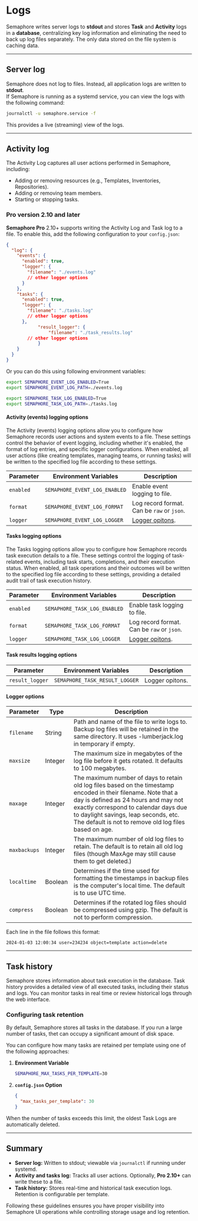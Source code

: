 # Logs

Semaphore writes server logs to **stdout** and stores **Task** and **Activity** logs in a **database**, centralizing key log information and eliminating the need to back up log files separately. The only data stored on the file system is caching data.

---

## Server log

Semaphore does not log to files. Instead, all application logs are written to **stdout**.  
If Semaphore is running as a systemd service, you can view the logs with the following command:

```bash
journalctl -u semaphore.service -f
```

This provides a live (streaming) view of the logs.

---

## Activity log

The Activity Log captures all user actions performed in Semaphore, including:

- Adding or removing resources (e.g., Templates, Inventories, Repositories).
- Adding or removing team members.
- Starting or stopping tasks.

### Pro version 2.10 and later

**Semaphore Pro** 2.10+ supports writing the Activity Log and Task log to a file. To enable this, add the following configuration to your `config.json`:

```json
{
  "log": {
    "events": {
      "enabled": true,
      "logger": {
        "filename": "./events.log"
        // other logger options
      }
    },
    "tasks": {
      "enabled": true,
      "logger": {
        "filename": "./tasks.log"
        // other logger options
      },
			"result_logger": {
				"filename": "./task_results.log"
        // other logger options
			}
    }
  }
}
```


Or you can do this using following environment variables:

```bash
export SEMAPHORE_EVENT_LOG_ENABLED=True
export SEMAPHORE_EVENT_LOG_PATH=./events.log

export SEMAPHORE_TASK_LOG_ENABLED=True
export SEMAPHORE_TASK_LOG_PATH=./tasks.log
```

#### Activity (events) logging options

The Activity (events) logging options allow you to configure how Semaphore records user actions and system events to a file. These settings control the behavior of event logging, including whether it's enabled, the format of log entries, and specific logger configurations. When enabled, all user actions (like creating templates, managing teams, or running tasks) will be written to the specified log file according to these settings.

| Parameter             | Environment Variables | Description           |
| --------------------- | --------------------- | --------------------- |
| `enabled`             | `SEMAPHORE_EVENT_LOG_ENABLED` | Enable event logging to file. |
| `format`              | `SEMAPHORE_EVENT_LOG_FORMAT`  | Log record format. Can be `raw` or `json`. |
| `logger`              | `SEMAPHORE_EVENT_LOG_LOGGER`  | [Logger opitons](#logger-options). |

#### Tasks logging options

The Tasks logging options allow you to configure how Semaphore records task execution details to a file. These settings control the logging of task-related events, including task starts, completions, and their execution status. When enabled, all task operations and their outcomes will be written to the specified log file according to these settings, providing a detailed audit trail of task execution history.

| Parameter             | Environment Variables | Description           |
| --------------------- | --------------------- | --------------------- |
| `enabled`             | `SEMAPHORE_TASK_LOG_ENABLED` | Enable task logging to file. |
| `format`              | `SEMAPHORE_TASK_LOG_FORMAT`  | Log record format. Can be `raw` or `json`. |
| `logger`              | `SEMAPHORE_TASK_LOG_LOGGER`  | [Logger opitons](#logger-options). |

#### Task results logging options

| Parameter             | Environment Variables | Description           |
| --------------------- | --------------------- | --------------------- |
| `result_logger`              | `SEMAPHORE_TASK_RESULT_LOGGER`  | Logger opitons. |


#### Logger options

| Parameter             | Type | Description           |
| --------------------- | ------- | --------------------- |
| `filename`     | String  | Path and name of the file to write logs to. Backup log files will be retained in the same directory.  It uses <processname>-lumberjack.log in temporary if empty. |
| `maxsize`      | Integer | The maximum size in megabytes of the log file before it gets rotated. It defaults to 100 megabytes. |
| `maxage`       | Integer | The maximum number of days to retain old log files based on the timestamp encoded in their filename.  Note that a day is defined as 24 hours and may not exactly correspond to calendar days due to daylight savings, leap seconds, etc. The default is not to remove old log files based on age. |
| `maxbackups`   | Integer | The maximum number of old log files to retain.  The default is to retain all old log files (though MaxAge may still cause them to get deleted.) |
| `localtime`    | Boolean | Determines if the time used for formatting the timestamps in backup files is the computer's local time.  The default is to use UTC time. |
| `compress`     | Boolean | Determines if the rotated log files should be compressed using gzip. The default is not to perform compression. |



Each line in the file follows this format:

```
2024-01-03 12:00:34 user=234234 object=template action=delete
```

---

## Task history

Semaphore stores information about task execution in the database. Task history provides a detailed view of all executed tasks, including their status and logs. You can monitor tasks in real time or review historical logs through the web interface.

### Configuring task retention

By default, Semaphore stores all tasks in the database. If you run a large number of tasks, thet can occupy a significant amount of disk space.

You can configure how many tasks are retained per template using one of the following approaches:

1. **Environment Variable**  
   ```bash
   SEMAPHORE_MAX_TASKS_PER_TEMPLATE=30
   ```
2. **`config.json` Option**  
   ```json
   {
     "max_tasks_per_template": 30
   }
   ```

When the number of tasks exceeds this limit, the oldest Task Logs are automatically deleted.

---

## Summary

- **Server log:** Written to stdout; viewable via `journalctl` if running under systemd.  
- **Activity and tasks log:** Tracks all user actions. Optionally, **Pro 2.10+** can write these to a file.  
- **Task history:** Stores real-time and historical task execution logs. Retention is configurable per template.

Following these guidelines ensures you have proper visibility into Semaphore UI operations while controlling storage usage and log retention.